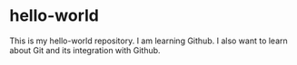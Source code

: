# hello-world
This is my hello-world repository.
I am learning Github. I also want to learn about Git and its integration with Github.
